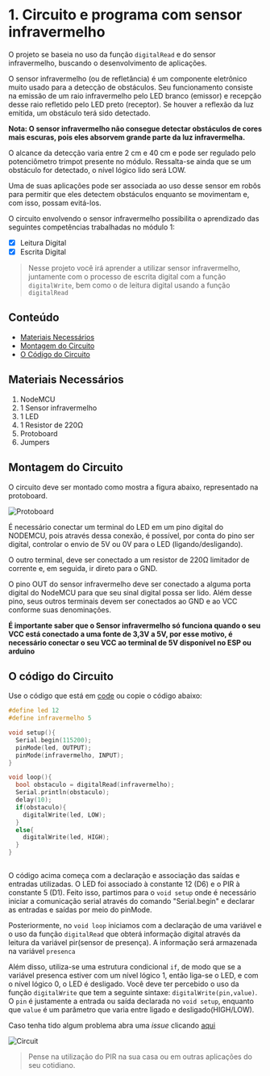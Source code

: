 # 1. Circuito e programa com sensor infravermelho

O projeto se baseia no uso da função ```digitalRead``` e do sensor infravermelho, buscando o desenvolvimento de aplicações.

O sensor infravermelho (ou de refletância) é um componente eletrônico muito usado para a detecção de obstáculos. Seu funcionamento consiste na emissão de um raio infravermelho pelo LED branco (emissor) e recepção desse raio refletido pelo LED preto (receptor). Se houver a reflexão da luz emitida, um obstáculo terá sido detectado.

**Nota: O sensor infravermelho não consegue detectar obstáculos de cores mais escuras, pois eles absorvem grande parte da luz infravermelha.**

O alcance da detecção varia entre 2 cm e 40 cm e pode ser regulado pelo potenciômetro trimpot presente no módulo. Ressalta-se ainda que se um obstáculo for detectado, o nível lógico lido será LOW.

Uma de suas aplicações pode ser associada ao uso desse sensor em robôs para permitir que eles detectem obstáculos enquanto se movimentam e, com isso, possam evitá-los.

O circuito envolvendo o sensor infravermelho possibilita o aprendizado das seguintes competências trabalhadas no módulo 1:

- [x] Leitura Digital
- [x] Escrita Digital

> Nesse projeto você irá aprender a utilizar sensor infravermelho, juntamente com o processo de escrita digital com a função  ```digitalWrite```, bem como o de leitura digital usando a função  ```digitalRead```
## Conteúdo
- [Materiais Necessários](#materiais-necessários)
- [Montagem do Circuito](#montagem-do-circuito)
- [O Código do Circuito](#o-c&oacute;digo-do-circuito)

## Materiais Necessários
1. NodeMCU
2. 1 Sensor infravermelho
3. 1 LED
4. 1 Resistor de 220Ω
5. Protoboard
6. Jumpers

## Montagem do Circuito
O circuito deve ser montado como mostra a figura abaixo, representado na protoboard.

![Protoboard](assets/protoboard.png)


É necessário conectar um terminal do LED em um pino digital do NODEMCU, pois através dessa conexão, é possível, por conta do pino ser digital, controlar o envio de 5V ou 0V para o LED (ligando/desligando).



O outro terminal, deve ser conectado a um resistor de 220Ω limitador de corrente e, em seguida, ir direto para o GND.

O pino OUT do sensor infravermelho deve ser conectado a alguma porta digital do NodeMCU para que seu sinal digital possa ser lido. Além desse pino, seus outros terminais devem ser conectados ao GND e ao VCC conforme suas denominações.

**É importante saber que o Sensor infravermelho só funciona quando o seu VCC está conectado a uma fonte de 3,3V a 5V, por esse motivo, é necessário conectar o seu VCC ao terminal de 5V disponível no ESP ou arduíno**

## O código do Circuito

Use o código que está em [code](code/code.ino) ou copie o código abaixo:
 
```C++
#define led 12
#define infravermelho 5

void setup(){
  Serial.begin(115200);
  pinMode(led, OUTPUT);
  pinMode(infravermelho, INPUT);
}

void loop(){
  bool obstaculo = digitalRead(infravermelho); 
  Serial.println(obstaculo);
  delay(10);
  if(obstaculo){
    digitalWrite(led, LOW);
  }
  else{
    digitalWrite(led, HIGH);
  }
}
  
```
O código acima começa com a declaração e associação das saídas e entradas utilizadas. O LED foi associado à constante 12 (D6) e o PIR à constante 5 (D1). Feito isso, partimos para o ```void setup``` onde é necessário iniciar a comunicação serial através do comando "Serial.begin" e declarar as entradas e saídas por meio do pinMode.

Posteriormente, no ```void loop``` iniciamos com a declaração de uma variável e o uso da função ```digitalRead```  que obterá informação digital através da leitura da variável pir(sensor de presença). A informação será armazenada na variável ```presenca```  

Além disso, utiliza-se uma estrutura condicional ```if```, de modo que se a variável presenca estiver com um nível lógico 1, então liga-se o LED, e com o nível lógico 0, o LED é desligado. Você deve ter percebido o uso da função ```digitalWrite``` que tem a seguinte sintaxe: ```digitalWrite(pin,value)```. O ```pin``` é justamente a entrada ou saída declarada no ```void setup```, enquanto que ```value``` é um parâmetro que varia entre ligado e desligado(HIGH/LOW).


Caso tenha tido algum problema abra uma _issue_ clicando [aqui](https://github.com/PETEletricaUFBA/IoT/issues/new)

![Circuit](assets/circuit.gif)

> Pense na utilização do PIR na sua casa ou em outras aplicações do seu cotidiano. 
